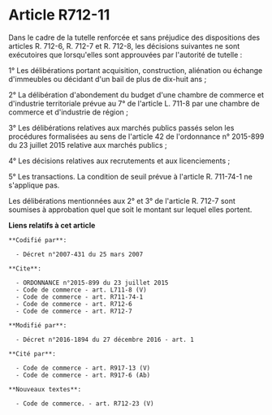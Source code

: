 # Article R712-11

Dans le cadre de la tutelle renforcée et sans préjudice des dispositions des articles R. 712-6, R. 712-7 et R. 712-8, les
décisions suivantes ne sont exécutoires que lorsqu'elles sont approuvées par l'autorité de tutelle : 

1° Les délibérations portant acquisition, construction, aliénation ou échange d'immeubles ou décidant d'un bail de plus de
dix-huit ans ; 

2° La délibération d'abondement du budget d'une chambre de commerce et d'industrie territoriale prévue au 7° de l'article L.
711-8 par une chambre de commerce et d'industrie de région ; 

3° Les délibérations relatives aux marchés publics passés selon les procédures formalisées au sens de l'article 42 de
l'ordonnance n° 2015-899 du 23 juillet 2015 relative aux marchés publics ; 

4° Les décisions relatives aux recrutements et aux licenciements ; 

5° Les transactions. La condition de seuil prévue à l'article R. 711-74-1 ne s'applique pas. 

Les délibérations mentionnées aux 2° et 3° de l'article R. 712-7 sont soumises à approbation quel que soit le montant sur
lequel elles portent.

**Liens relatifs à cet article**

	**Codifié par**:

	  - Décret n°2007-431 du 25 mars 2007

	**Cite**:

	  - ORDONNANCE n°2015-899 du 23 juillet 2015
	  - Code de commerce - art. L711-8 (V)
	  - Code de commerce - art. R711-74-1
	  - Code de commerce - art. R712-6
	  - Code de commerce - art. R712-7

	**Modifié par**:

	  - Décret n°2016-1894 du 27 décembre 2016 - art. 1

	**Cité par**:

	  - Code de commerce - art. R917-13 (V)
	  - Code de commerce - art. R917-6 (Ab)

	**Nouveaux textes**:

	  - Code de commerce. - art. R712-23 (V)

